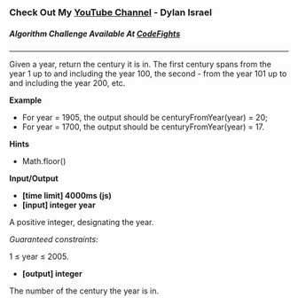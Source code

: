 
### Check Out My [YouTube Channel](https://www.YouTube.com/CodingTutorials360) - Dylan Israel

##### Algorithm Challenge Available At [CodeFights](https://codefights.com/arcade/intro/level-1/egbueTZRRL5Mm4TXN)
---
Given a year, return the century it is in. The first century spans from the year 1 up to and including the year 100, the second - from the year 101 up to and including the year 200, etc.

**Example**

- For year = 1905, the output should be
centuryFromYear(year) = 20;
- For year = 1700, the output should be
centuryFromYear(year) = 17.

**Hints**
-   Math.floor()

**Input/Output**

- **[time limit] 4000ms (js)**
- **[input] integer year**

A positive integer, designating the year.

*Guaranteed constraints:* 

1 ≤ year ≤ 2005.

- **[output] integer**

The number of the century the year is in.